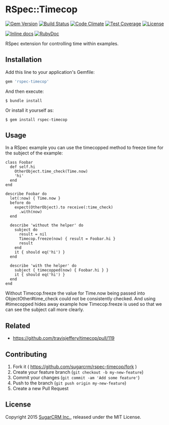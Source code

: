 # RSpec::Timecop

[![Gem Version](https://badge.fury.io/rb/rspec-timecop.svg)](http://badge.fury.io/rb/rspec-timecop)
[![Build Status](https://travis-ci.org/sugarcrm/rspec-timecop.svg?branch=master)](https://travis-ci.org/sugarcrm/rspec-timecop)
[![Code Climate](https://codeclimate.com/github/sugarcrm/rspec-timecop/badges/gpa.svg)](https://codeclimate.com/github/sugarcrm/rspec-timecop)
[![Test Coverage](https://codeclimate.com/github/sugarcrm/rspec-timecop/badges/coverage.svg)](https://codeclimate.com/github/sugarcrm/rspec-timecop/coverage)
[![License](http://img.shields.io/badge/license-MIT-green.svg?style=flat)](LICENSE.txt)

[![Inline docs](http://inch-ci.org/github/sugarcrm/rspec-timecop.svg)](http://inch-ci.org/github/sugarcrm/rspec-timecop)
[![RubyDoc](http://img.shields.io/badge/docs-rdoc.info-blue.svg)](http://rubydoc.org/gems/rspec-timecop)

RSpec extension for controlling time within examples.

## Installation

Add this line to your application's Gemfile:

```ruby
gem 'rspec-timecop'
```

And then execute:

    $ bundle install

Or install it yourself as:

    $ gem install rspec-timecop

## Usage

In a RSpec example you can use the timecopped method to freeze time for the
subject of the example:

```
class Foobar
  def self.hi
    OtherObject.time_check(Time.now)
    'hi'
  end
end

describe Foobar do
  let(:now) { Time.now }
  before do
    expect(OtherObject).to receive(:time_check)
      .with(now)
  end

  describe 'without the helper' do
    subject do
      result = nil
      Timecop.freeze(now) { result = Foobar.hi }
      result
    end
    it { should eq('hi') }
  end

  describe 'with the helper' do
    subject { timecopped(now) { Foobar.hi } }
    it { should eq('hi') }
  end
end
```

Without Timecop.freeze the value for Time.now being passed into ObjectOther#time_check could not be consistently checked.
And using #timecopped hides away example how Timecop.freeze is used so that we can see the subject call more clearly.

## Related
* https://github.com/travisjeffery/timecop/pull/119

## Contributing

1. Fork it ( https://github.com/sugarcrm/rspec-timecop/fork )
2. Create your feature branch (`git checkout -b my-new-feature`)
3. Commit your changes (`git commit -am 'Add some feature'`)
4. Push to the branch (`git push origin my-new-feature`)
5. Create a new Pull Request

## License

Copyright 2015 [SugarCRM Inc.](http://sugarcrm.com), released under the MIT License.
